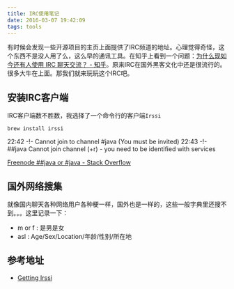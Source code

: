 ```yaml
---
title: IRC使用笔记
date: 2016-03-07 19:42:09
tags: tools
---
```


有时候会发现一些开源项目的主页上面提供了IRC频道的地址。心理觉得奇怪，这个东西不是没人用了么，这么早的通讯工具。在知乎上看到一个问题：[为什么现如今还有人使用 IRC 聊天交流？ - 知乎](https://www.zhihu.com/question/24851247)。原来IRC在国外黑客文化中还是很流行的。很多大牛在上面。那我们就来玩玩这个IRC吧。

## 安装IRC客户端
IRC客户端数不胜数，我选择了一个命令行的客户端`Irssi`

    brew install irssi



22:42 -!- Cannot join to channel #java (You must be invited)
22:43 -!- ##java Cannot join channel (+r) - you need to be identified with services

[Freenode ##java or #java - Stack Overflow](http://stackoverflow.com/questions/13271092/freenode-java-or-java)

## 国外网络搜集
就像国内聊天各种网络用户各种梗一样，国外也是一样的，这些一般字典里还搜不到。。。这里记录一下：

- m or f : 是男是女
- asl : Age/Sex/Location/年龄/性别/所在地


## 参考地址
- [Getting Irssi](https://irssi.org/download/#binaries)
